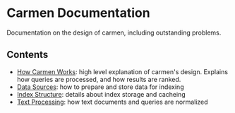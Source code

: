 # Carmen Documentation

Documentation on the design of carmen, including outstanding problems.

## Contents

- [How Carmen Works](./how-carmen-works.md): high level explanation of carmen's design. Explains how queries are processed, and how results are ranked.
- [Data Sources](./data-sources.md): how to prepare and store data for indexing
- [Index Structure](./index-structure.md): details about index storage and cacheing
- [Text Processing](./text-processing.md): how text documents and queries are normalized

